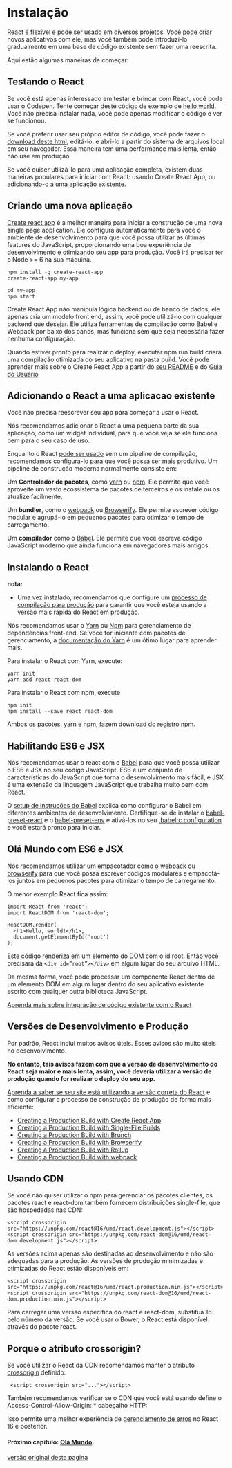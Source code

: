 
# **Instalação**

React é flexível e pode ser usado em diversos projetos. Você pode criar novos aplicativos com ele, mas você também pode introduzi-lo gradualmente em uma base de código existente sem fazer uma reescrita.

Aqui estão algumas maneiras de começar:

## **Testando o React**  
  
Se você está apenas interessado em testar e brincar com React, você pode usar o Codepen. Tente começar deste código de exemplo de [hello world](https://codepen.io/gaearon/pen/rrpgNB?editors=0010). Você não precisa instalar nada, você pode apenas modificar o código e ver se funcionou.

Se você preferir usar seu próprio editor de código, você pode fazer o [download deste html](https://raw.githubusercontent.com/reactjs/reactjs.org/master/static/html/single-file-example.html), editá-lo, e abri-lo a partir do sistema de arquivos local em seu navegador. Essa maneira tem uma performance mais lenta, então não use em produção.

Se você quiser utilizá-lo para uma aplicação completa, existem duas maneiras populares para iniciar com React: usando Create React App, ou adicionando-o a uma aplicação existente.

## **Criando uma nova aplicação**  
[Create react app](https://github.com/facebookincubator/create-react-app) é a melhor maneira para iniciar a construção de uma nova single page application. Ele configura automaticamente para você o ambiente de desenvolvimento para que você possa utilizar as últimas features do JavaScript, proporcionando uma boa experiência de desenvolvimento e otimizando seu app para produção. Você irá precisar ter o Node >= 6 na sua máquina.

```
npm install -g create-react-app
create-react-app my-app

cd my-app
npm start
```

Create React App não manipula lógica backend ou de banco de dados; ele apenas cria um modelo front end, assim, você pode utilizá-lo com qualquer backend que desejar. 
Ele utiliza ferramentas de compilação como Babel e Webpack por baixo dos panos, mas funciona sem que seja necessária fazer nenhuma configuração.

Quando estiver pronto para realizar o deploy, executar npm run build criará uma compilação otimizada do seu aplicativo na pasta build. Você pode aprender mais sobre o Create React App a partir do [seu README](https://github.com/facebookincubator/create-react-app#create-react-app-) e do [Guia do Usuário](https://github.com/facebookincubator/create-react-app/blob/master/packages/react-scripts/template/README.md#table-of-contents)

## **Adicionando o React a uma aplicacao existente**

Você não precisa reescrever seu app para começar a usar o React.

Nós recomendamos adicionar o React a uma pequena parte da sua aplicação, como um widget individual, para que você veja se ele funciona bem para o seu caso de uso.
 
Enquanto o React [pode ser usado](https://reactjs.org/docs/react-without-es6.html) sem um pipeline de compilação, recomendamos configurá-lo para que você possa ser mais produtivo. Um pipeline de construção moderna normalmente consiste em:

Um **Controlador de pacotes**, como [yarn](https://yarnpkg.com/pt-BR/) ou [npm](https://www.npmjs.com/). Ele permite que você aproveite um vasto ecossistema de pacotes de terceiros e os instale ou os atualize facilmente.

Um **bundler**, como o [webpack](https://webpack.js.org/) ou [Browserify](http://browserify.org/). Ele permite escrever código modular e agrupá-lo em pequenos pacotes para otimizar o tempo de carregamento.

Um **compilador** como o [Babel](http://babeljs.io/). Ele permite que você escreva código JavaScript moderno que ainda funciona em navegadores mais antigos.

## **Instalando o React**
**nota:**

* Uma vez instalado, recomendamos que configure um [processo de compilação para produção](https://reactjs.org/docs/optimizing-performance.html#use-the-production-build) para garantir que você esteja usando a versão mais rápida do React em produção.


Nós recomendamos usar o [Yarn](https://yarnpkg.com/pt-BR/) ou [Npm](https://www.npmjs.com/) para gerenciamento de dependências front-end. Se você for iniciante com pacotes de gerenciamento, a [documentação do Yarn](https://yarnpkg.com/en/docs/getting-started) é um ótimo lugar para aprender mais.

Para instalar o React com Yarn, execute:

```
yarn init
yarn add react react-dom
```

Para instalar o React com npm, execute

```
npm init
npm install --save react react-dom
```

Ambos os pacotes, yarn e npm, fazem download do [registro npm](http://npmjs.com/).

## **Habilitando ES6 e JSX**

Nós recomendamos usar o react com o [Babel](http://babeljs.io/) para que você possa utilizar o ES6 e JSX no seu código JavaScript. ES6 é um conjunto de características do JavaScript que torna o desenvolvimento mais fácil, e JSX é uma extensão da linguagem JavaScript que trabalha muito bem com React.

O [setup de instruções do Babel](https://babeljs.io/docs/setup/) explica como configurar o Babel em diferentes ambientes de desenvolvimento. Certifique-se de instalar o [babel-preset-react](http://babeljs.io/docs/plugins/preset-react/#basic-setup-with-the-cli-) e o [babel-preset-env](http://babeljs.io/docs/plugins/preset-react/#basic-setup-with-the-cli-) e ativá-los no seu [.babelrc configuration](http://babeljs.io/docs/usage/babelrc/) e você estará pronto para iniciar.

## **Olá Mundo com ES6 e JSX**

Nós recomendamos utilizar um empacotador como o [webpack](https://webpack.js.org/) ou [browserify](http://browserify.org/) para que você possa escrever códigos modulares e empacotá-los juntos em pequenos pacotes para otimizar o tempo de carregamento.

O menor exemplo React fica assim:

```
import React from 'react';
import ReactDOM from 'react-dom';

ReactDOM.render(
  <h1>Hello, world!</h1>,
  document.getElementById('root')
);
```

Este código renderiza em um elemento do DOM com o id root. Então você precisará da ```<div id=”root”></div>``` em algum lugar do seu arquivo HTML.

Da mesma forma, você pode processar um componente React dentro de um elemento DOM em algum lugar dentro do seu aplicativo existente escrito com qualquer outra biblioteca JavaScript.

[Aprenda mais sobre integração de código existente com o React](https://reactjs.org/docs/integrating-with-other-libraries.html#integrating-with-other-view-libraries)

## **Versões de Desenvolvimento e Produção**

Por padrão, React inclui muitos avisos úteis. Esses avisos são muito úteis no desenvolvimento.

**No entanto, tais avisos fazem com que a versão de desenvolvimento do React seja maior e mais lenta, assim, você deveria utilizar a versão de produção quando for realizar o deploy do seu app.**
 
[Aprenda a saber se seu site está utilizando a versão correta do React](https://reactjs.org/docs/optimizing-performance.html#use-the-production-build) e como configurar o processo de construção de produção de forma mais eficiente:

* [Creating a Production Build with Create React App](https://reactjs.org/docs/optimizing-performance.html#create-react-app)
* [Creating a Production Build with Single-File Builds](https://reactjs.org/docs/optimizing-performance.html#single-file-builds)
* [Creating a Production Build with Brunch](https://reactjs.org/docs/optimizing-performance.html#brunch)
* [Creating a Production Build with Browserify](https://reactjs.org/docs/optimizing-performance.html#browserify)
* [Creating a Production Build with Rollup](https://reactjs.org/docs/optimizing-performance.html#rollup)
* [Creating a Production Build with webpack](https://reactjs.org/docs/optimizing-performance.html#webpack)

## **Usando CDN**
Se você não quiser utilizar o npm para gerenciar os pacotes clientes, os pacotes react e react-dom também fornecem distribuições single-file, que são hospedadas nas CDN:

```
<script crossorigin src="https://unpkg.com/react@16/umd/react.development.js"></script>
<script crossorigin src="https://unpkg.com/react-dom@16/umd/react-dom.development.js"></script>
```

As versões acima apenas são destinadas ao desenvolvimento e não são adequadas para a produção. As versões de produção minimizadas e otimizadas do React estão disponíveis em:

```
<script crossorigin src="https://unpkg.com/react@16/umd/react.production.min.js"></script>
<script crossorigin src="https://unpkg.com/react-dom@16/umd/react-dom.production.min.js"></script>
```

Para carregar uma versão específica do react e react-dom, substitua 16 pelo número da versão.
Se você usar o Bower, o React está disponível através do pacote react.

## **Porque o atributo crossorigin?**
Se você utilizar o React da CDN recomendamos manter o atributo [crossorigin](https://developer.mozilla.org/en-US/docs/Web/HTML/CORS_settings_attributes) definido:

```  <script crossorigin src="..."></script> ```

Também recomendamos verificar se o CDN que você está usando define o Access-Control-Allow-Origin: * cabeçalho HTTP:

Isso permite uma melhor experiência de [gerenciamento de erros](https://reactjs.org/blog/2017/07/26/error-handling-in-react-16.html) no React 16 e posterior.

#### **Próximo capítulo**:  [Olá Mundo](./ola-mundo.md).

[versão original desta pagina](https://reactjs.org/docs/installation.html)
